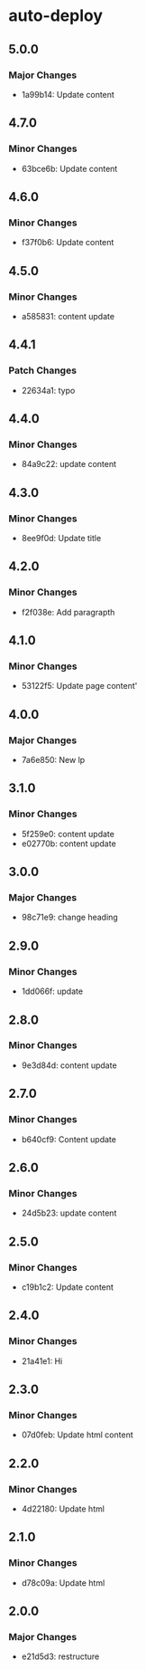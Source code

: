 # auto-deploy

## 5.0.0

### Major Changes

- 1a99b14: Update content

## 4.7.0

### Minor Changes

- 63bce6b: Update content

## 4.6.0

### Minor Changes

- f37f0b6: Update content

## 4.5.0

### Minor Changes

- a585831: content update

## 4.4.1

### Patch Changes

- 22634a1: typo

## 4.4.0

### Minor Changes

- 84a9c22: update content

## 4.3.0

### Minor Changes

- 8ee9f0d: Update title

## 4.2.0

### Minor Changes

- f2f038e: Add paragrapth

## 4.1.0

### Minor Changes

- 53122f5: Update page content'

## 4.0.0

### Major Changes

- 7a6e850: New lp

## 3.1.0

### Minor Changes

- 5f259e0: content update
- e02770b: content update

## 3.0.0

### Major Changes

- 98c71e9: change heading

## 2.9.0

### Minor Changes

- 1dd066f: update

## 2.8.0

### Minor Changes

- 9e3d84d: content update

## 2.7.0

### Minor Changes

- b640cf9: Content update

## 2.6.0

### Minor Changes

- 24d5b23: update content

## 2.5.0

### Minor Changes

- c19b1c2: Update content

## 2.4.0

### Minor Changes

- 21a41e1: Hi

## 2.3.0

### Minor Changes

- 07d0feb: Update html content

## 2.2.0

### Minor Changes

- 4d22180: Update html

## 2.1.0

### Minor Changes

- d78c09a: Update html

## 2.0.0

### Major Changes

- e21d5d3: restructure
